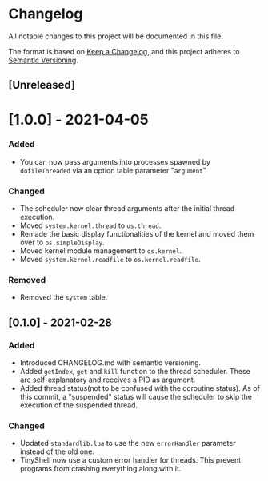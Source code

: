 # Changelog
All notable changes to this project will be documented in this file.

The format is based on [Keep a Changelog](https://keepachangelog.com/en/1.0.0/),
and this project adheres to [Semantic Versioning](https://semver.org/spec/v2.0.0.html).

## [Unreleased]

# [1.0.0] - 2021-04-05
### Added
- You can now pass arguments into processes spawned by `dofileThreaded` via an option table parameter "`argument`"

### Changed
- The scheduler now clear thread arguments after the initial thread execution.
- Moved `system.kernel.thread` to `os.thread`.
- Remade the basic display functionalities of the kernel and moved them over to `os.simpleDisplay`.
- Moved kernel module management to `os.kernel`.
- Moved `system.kernel.readfile` to `os.kernel.readfile`.

### Removed
- Removed the `system` table.

## [0.1.0] - 2021-02-28
### Added
- Introduced CHANGELOG.md with semantic versioning.
- Added `getIndex`, `get` and `kill` function to the thread scheduler. These are self-explanatory and receives a PID as argument.
- Added thread status(not to be confused with the coroutine status). As of this commit, a "suspended" status will cause the scheduler to skip the execution of the suspended thread.

### Changed
- Updated `standardlib.lua` to use the new `errorHandler` parameter instead of the old one.
- TinyShell now use a custom error handler for threads. This prevent programs from crashing everything along with it.
